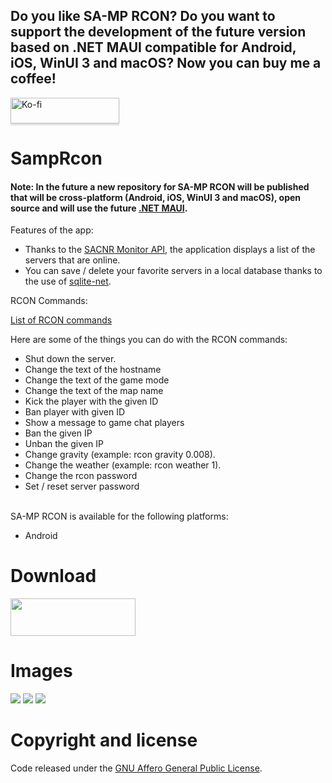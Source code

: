 ## Do you like SA-MP RCON? Do you want to support the development of the future version based on .NET MAUI compatible for Android, iOS, WinUI 3 and macOS? Now you can buy me a coffee!
<a href="https://ko-fi.com/nacompllo" target="_blank"><img src="https://blogger.googleusercontent.com/img/a/AVvXsEjS38xLsDGtE9pLzBOks40WyC5elONtfXRJXkLktB1eHsyNphp_jNT3MLYbnDxDEvbAJ2fBThxEItrml_L9d85_Da_pjd5jBH-IzdKMOGMhfTfvIBx8R8X7WZzhuAitVEKc_70QIBpw5ytFUfQf8ug_0quMz96YBz7S0BSX_YIPJKii1r7OgAm_BWBw4Q" alt="Ko-fi" style="height: 41px !important;width: 174px !important;box-shadow: 0px 3px 2px 0px rgba(190, 190, 190, 0.5) !important;-webkit-box-shadow: 0px 3px 2px 0px rgba(190, 190, 190, 0.5) !important;" ></a>

# SampRcon
#### Note: In the future a new repository for SA-MP RCON will be published that will be cross-platform (Android, iOS, WinUI 3 and macOS), open source and will use the future <a href="https://github.com/dotnet/maui" target="_blank">.NET MAUI</a>.

Features of the app:
<ul>
  <li>Thanks to the <a href="https://web.archive.org/web/20210929022425/https://monitor.sacnr.com/api.html" target="_blank">SACNR Monitor API</a>, the application displays a list of the servers that are online.</li>
  <li>You can save / delete your favorite servers in a local database thanks to the use of <a href="https://github.com/praeclarum/sqlite-net" target="_blank">sqlite-net</a>.</li>
</ul>

RCON Commands:

<a href="https://www.open.mp/es/docs/server/ControllingServer" target="_blank">List of RCON commands</a>

Here are some of the things you can do with the RCON commands:
<ul>
  <li>Shut down the server.</li>
  <li>Change the text of the hostname</li>
  <li>Change the text of the game mode</li>
  <li>Change the text of the map name</li>
  <li>Kick the player with the given ID</li>
  <li>Ban player with given ID</li>
  <li>Show a message to game chat players</li>
  <li>Ban the given IP</li>
  <li>Unban the given IP</li>
  <li>Change gravity (example: rcon gravity 0.008).</li>
  <li>Change the weather (example: rcon weather 1).</li>
  <li>Change the rcon password</li>
  <li>Set / reset server password</li>
</ul>
</br>
SA-MP RCON is available for the following platforms:
<ul>
  <li>Android</li>
</ul>

# Download 
<a href="https://play.google.com/store/apps/details?id=com.samprcon">
<img src="https://1.bp.blogspot.com/-LiTjK_qqcyI/XtJ_s6HXppI/AAAAAAAACgA/0qXLL3i4eNshIyEnnIxR3zZMz6Aqp8nMwCLcBGAsYHQ/s200/getAndroid.png" width="200" height="60">
</a>

# Images
<img src="https://1.bp.blogspot.com/-TA6XQ3yQiZQ/Xq2prru5cDI/AAAAAAAACcw/JvecxSveBAc5SX53TKMwTQ6WX5-6YEPLgCLcBGAsYHQ/s1600/2020-05-02_19-10-08.gif">
<img src="https://1.bp.blogspot.com/-atQQOYjabFc/Xq2qV2-clfI/AAAAAAAACdA/pee8rrclblgdHZAskz3qto3E3kPv4xQwQCLcBGAsYHQ/s1600/2020-05-02_19-13-44.gif">
<img src="https://1.bp.blogspot.com/-2EHP86-65eQ/Xq2qE-KWpjI/AAAAAAAACc4/fo_ARhwGXwoWhDawDBUmW5FAKIbNbyBlQCLcBGAsYHQ/s1600/2020-05-02_19-12-33.gif">

# Copyright and license 
Code released under the <a href="https://www.gnu.org/licenses/agpl-3.0.html" target="_blank">GNU Affero General Public License</a>. 
